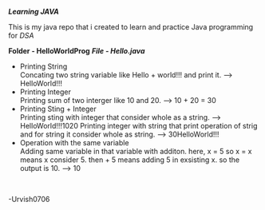 ***Learning JAVA***

This is my java repo that i created to learn and practice Java programming for *DSA*

**Folder - HelloWorldProg**
***File - Hello.java***
<ul>
<li>Printing String</li>
Concating two string variable like Hello + world!!! and print it.
--> HelloWorld!!!
<br>

<li>Printing Integer</li>
Printing sum of two interger like 10 and 20.
--> 10 + 20 = 30
<br>

<li>Printing Sting + Integer</li>
Printing sting with integer that consider whole as a string.
--> HelloWorld!!!1020
Printing integer with string that print operation of strig and for string it consider whole as string.
--> 30HelloWorld!!!
<br>

<li>Operation with the same variable</li>
Adding same variable in that variable with additon.
here, x = 5 so x = x means x consider 5. then + 5 means adding 5 in exsisting x. so the output is 10.
--> 10
</ul>
<br>

-Urvish0706